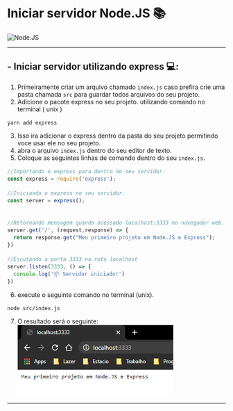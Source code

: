 # Iniciar servidor Node.JS 📚
![Node.JS](https://isitics.com/wp-content/uploads/2019/06/2400%D1%851260-rw-blog-node-js.png)

----------


## - Iniciar servidor utilizando express 💻:

1. Primeiramente criar um arquivo chamado `index.js` caso prefira crie uma pasta chamada `src` para guardar todos arquivos do seu projeto.
2. Adicione o pacote express no seu projeto. utilizando comando no terminal ( unix )
```shell
yarn add express
```
3. Isso ira adicionar o express dentro da pasta do seu projeto permitindo voce usar ele no seu projeto.
4. abra o arquivo `index.js` dentro do seu editor de texto.
5. Coloque as seguintes linhas de comando dentro do seu `index.js`.
```javascript
//Importando o express para dentro do seu servidor.
const express = require('express');

//Iniciando o express no seu servidor.
const server = express();


//Retornando mensagem quando acessado localhost:3333 no navegador web.
server.get('/', (request,response) => {
  return response.get("Meu primeiro projeto em Node.JS e Express");
})

//Escutando a porta 3333 na rota localhost
server.listen(3333, () => {
  console.log('📦 Servidor iniciado!')
})
```
6. execute o seguinte comando no terminal (unix).
```node
node src/index.js
``` 
7. O resultado será o seguinte:  
![alt](../images/helloworld.png?raw=true "Hello world")

---------

